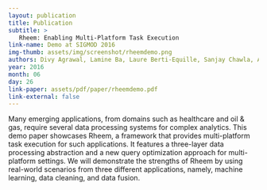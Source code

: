 ```yaml
---
layout: publication
title: Publication
subtitle: >
   Rheem: Enabling Multi-Platform Task Execution
link-name: Demo at SIGMOD 2016
img-thumb: assets/img/screenshot/rheemdemo.png
authors: Divy Agrawal, Lamine Ba, Laure Berti-Equille, Sanjay Chawla, Ahmed Elmagarmid, Hossam Hammady, Yasser Idris, Zoi Kaoudi, Zuhair Khayyat, Sebastian Kruse, Mourad Ouzzani, Paolo Papotti, Jorge-Arnulfo Quiané-Ruiz, Nan Tang and Mohammed J. Zaki
year: 2016
month: 06
day: 26
link-paper: assets/pdf/paper/rheemdemo.pdf
link-external: false
---
```


Many emerging applications, from domains such as healthcare and oil &amp; gas, require several data processing systems for complex analytics. This demo paper showcases Rheem, a framework that provides multi-platform task execution for such applications. It features a three-layer data processing abstraction and a new query optimization approach for multi-platform settings. We will demonstrate the strengths of Rheem by using real-world scenarios from three different applications, namely, machine learning, data cleaning, and data fusion.
